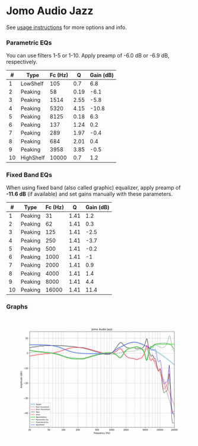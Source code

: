 # Jomo Audio Jazz
See [usage instructions](https://github.com/jaakkopasanen/AutoEq#usage) for more options and info.

### Parametric EQs
You can use filters 1-5 or 1-10. Apply preamp of -6.0 dB or -6.9 dB, respectively.

|   # | Type      |   Fc (Hz) |    Q |   Gain (dB) |
|-----|-----------|-----------|------|-------------|
|   1 | LowShelf  |       105 | 0.7  |         6.8 |
|   2 | Peaking   |        58 | 0.19 |        -6.1 |
|   3 | Peaking   |      1514 | 2.55 |        -5.8 |
|   4 | Peaking   |      5320 | 4.15 |       -10.8 |
|   5 | Peaking   |      8125 | 0.18 |         6.3 |
|   6 | Peaking   |       137 | 1.24 |         0.2 |
|   7 | Peaking   |       289 | 1.97 |        -0.4 |
|   8 | Peaking   |       684 | 2.01 |         0.4 |
|   9 | Peaking   |      3958 | 3.85 |        -0.5 |
|  10 | HighShelf |     10000 | 0.7  |         1.2 |

### Fixed Band EQs
When using fixed band (also called graphic) equalizer, apply preamp of **-11.6 dB** (if available) and set gains manually with these parameters.

|   # | Type    |   Fc (Hz) |    Q |   Gain (dB) |
|-----|---------|-----------|------|-------------|
|   1 | Peaking |        31 | 1.41 |         1.2 |
|   2 | Peaking |        62 | 1.41 |         0.3 |
|   3 | Peaking |       125 | 1.41 |        -2.5 |
|   4 | Peaking |       250 | 1.41 |        -3.7 |
|   5 | Peaking |       500 | 1.41 |        -0.2 |
|   6 | Peaking |      1000 | 1.41 |        -1   |
|   7 | Peaking |      2000 | 1.41 |         0.9 |
|   8 | Peaking |      4000 | 1.41 |         1.4 |
|   9 | Peaking |      8000 | 1.41 |         4.4 |
|  10 | Peaking |     16000 | 1.41 |        11.4 |

### Graphs
![](./Jomo%20Audio%20Jazz.png)
